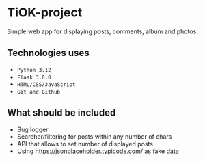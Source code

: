 # TiOK-project
Simple web app for displaying posts, comments, album and photos.

## Technologies uses
- `Python 3.12`
- `Flask 3.0.0`
- `HTML/CSS/JavaScript`
- `Git and Github`

## What should be included
* Bug logger
* Searcher/filtering for posts within any number of chars
* API that allows to set number of displayed posts
* Using https://jsonplaceholder.typicode.com/ as fake data

